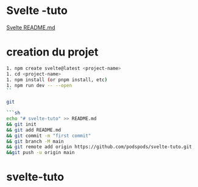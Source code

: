 # Svelte -tuto

[Svelte README.md](./doc/svelte-readme.md)

# creation du projet

````sh
1. npm create svelte@latest <project-name>
1. cd <project-name>
1. npm install (or pnpm install, etc)
1. npm run dev -- --open
``

git

```sh
echo "# svelte-tuto" >> README.md
&& git init
&& git add README.md
&& git commit -m "first commit"
&& git branch -M main
&& git remote add origin https://github.com/podspods/svelte-tuto.git
&&git push -u origin main
````
# svelte-tuto
